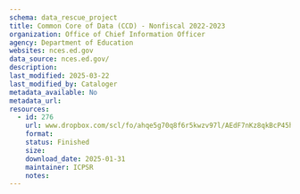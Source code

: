```yaml
---
schema: data_rescue_project 
title: Common Core of Data (CCD) - Nonfiscal 2022-2023
organization: Office of Chief Information Officer
agency: Department of Education
websites: nces.ed.gov
data_source: nces.ed.gov/
description: 
last_modified: 2025-03-22
last_modified_by: Cataloger
metadata_available: No
metadata_url: 
resources:
  - id: 276
    url: www.dropbox.com/scl/fo/ahqe5g70q8f6r5kwzv97l/AEdF7nKz8qkBcP45h_tsC8o?rlkey=xudb8cfogebqh9rxtvggzeuwd&dl=0
    format: 
    status: Finished
    size: 
    download_date: 2025-01-31
    maintainer: ICPSR
    notes: 
---
```

